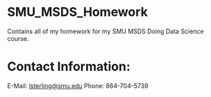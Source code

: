 # SMU_MSDS_Homework
Contains all of my homework for my SMU MSDS Doing Data Science course.



# Contact Information:
E-Mail: lsterling@smu.edu
Phone: 864-704-5739
